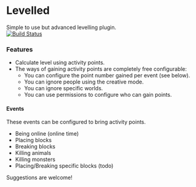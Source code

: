 Levelled
========

Simple to use but advanced levelling plugin.  
[![Build Status](http://chaos.skyirc.net:8080/job/Levelled/badge/icon)](http://chaos.skyirc.net:8080/job/Levelled/)

### Features

* Calculate level using activity points.
* The ways of gaining activity points are completely free configurable:
   * You can configure the point number gained per event (see below).
   * You can ignore people using the creative mode.
   * You can ignore specific worlds.
   * You can use permissions to configure who can gain points.

#### Events

These events can be configured to bring activity points.

* Being online (online time)
* Placing blocks
* Breaking blocks
* Killing animals
* Killing monsters
* Placing/Breaking specific blocks (todo)

Suggestions are welcome!
